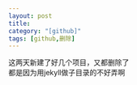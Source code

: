 ```yaml
---
layout: post
title: 
category: "[github]"
tags: [github,删除]
---
```

这两天新建了好几个项目，又都删除了    
都是因为用jekyll做子目录的不好弄啊

